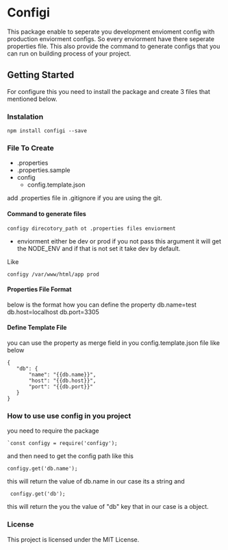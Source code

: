 # Configi
This package enable to seperate you development envioment config with production enviorment configs. So every enviorment have there seperate properties file. This also provide the command to generate configs that you can run on building process of your project.

## Getting Started
For configure this you need to install the package and create 3 files that mentioned below.

### Instalation
`npm install configi --save`

### File To Create
- .properties
- .properties.sample
- config
    - config.template.json

add .properties file in .gitignore if you are using the git.

#### Command to generate files
```
configy direcotory_path ot .properties files enviorment
```
- enviorment either be dev or prod if you not pass this argument it will get the NODE_ENV and if that is not set it take dev by default.

Like
```
configy /var/www/html/app prod
```

#### Properties File Format
below is the format how you can define the property
db.name=test
db.host=localhost
db.port=3305

#### Define Template File
you can use the property as merge field in you config.template.json file like below
```
{
   "db": {
       "name": "{{db.name}}",
       "host": "{{db.host}}",
       "port": "{{db.port}}"
   }
}
```

### How to use use config in you project
you need to require the package
```
`const configy = require('configy');
```
and then need to get the config path like this

```
configy.get('db.name');
```
this will return the value of db.name in our case its a string and
```
 configy.get('db');
 ```
 this will return the you the value of "db" key that in our case is a object.

 ### License
 This project is licensed under the MIT License.

